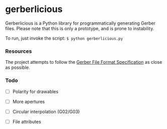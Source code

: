 # gerberlicious

Gerberlicious is a Python library for programmatically generating Gerber files. Please note that this is only a prototype, and is prone to instability.

To run, just invoke the script: `$ python gerberlicious.py`

### Resources

The project attempts to follow the [Gerber File Format Specification](https://www.ucamco.com/files/downloads/file/81/the_gerber_file_format_specification.pdf) as close as possible.

### Todo

- [ ] Polarity for drawables
- [ ] More apertures
- [ ] Circular interpolation (G02/G03)
- [ ] File attributes

